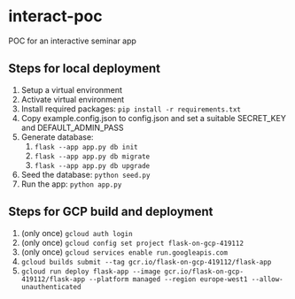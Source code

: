 # interact-poc
POC for an interactive seminar app

## Steps for local deployment

1. Setup a virtual environment
1. Activate virtual environment
1. Install required packages: ``pip install -r requirements.txt``
1. Copy example.config.json to config.json and set a suitable SECRET_KEY and DEFAULT_ADMIN_PASS
1. Generate database:
    1. ``flask --app app.py db init``
    1. ``flask --app app.py db migrate``
    1. ``flask --app app.py db upgrade``
1. Seed the database: `python seed.py`
1. Run the app: ``python app.py``

## Steps for GCP build and deployment

1. (only once) ``gcloud auth login``
1. (only once) ``gcloud config set project flask-on-gcp-419112``
1. (only once) ``gcloud services enable run.googleapis.com``
1. ``gcloud builds submit --tag gcr.io/flask-on-gcp-419112/flask-app``
1. ``gcloud run deploy flask-app --image gcr.io/flask-on-gcp-419112/flask-app --platform managed --region europe-west1 --allow-unauthenticated``
